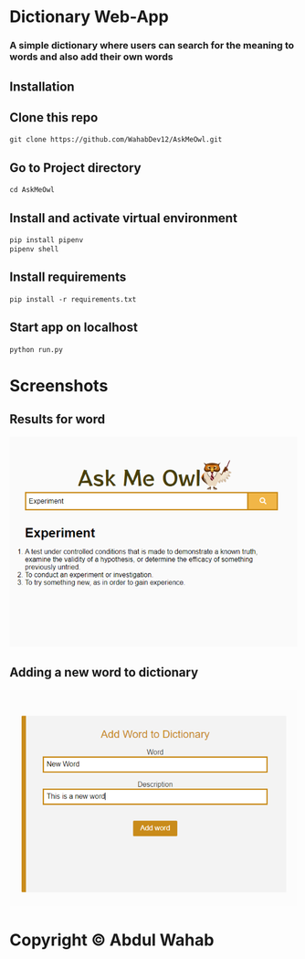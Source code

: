 
# Dictionary Web-App
### A simple dictionary where users can search for the meaning to words and also add their own words

## Installation

## Clone this repo
```
git clone https://github.com/WahabDev12/AskMeOwl.git

```
## Go to Project directory
```
cd AskMeOwl
```
## Install and activate virtual environment
```
pip install pipenv
pipenv shell

```
## Install requirements
```
pip install -r requirements.txt

```

## Start app on localhost
```
python run.py

```


# Screenshots

## Results for word
![GitHub Logo](/images/result.png)


## Adding a new word to dictionary
![GitHub Logo](/images/addword.png)


# Copyright &copy; Abdul Wahab
